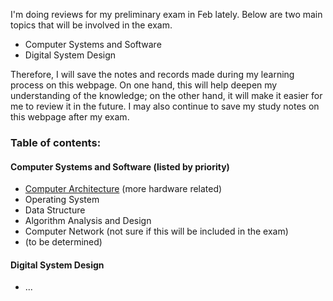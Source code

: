I'm doing reviews for my preliminary exam in Feb lately. Below are two main topics that will be involved in the exam.

- Computer Systems and Software
- Digital System Design

Therefore, I will save the notes and records made during my learning process on this webpage. On one hand, this will help deepen my understanding of the knowledge; on the other hand, it will make it easier for me to review it in the future. I may also continue to save my study notes on this webpage after my exam. 

### Table of contents:

#### Computer Systems and Software (listed by priority)
- [Computer Architecture](./comp_arch/Computer_Arch) (more hardware related)
- Operating System
- Data Structure
- Algorithm Analysis and Design
- Computer Network (not sure if this will be included in the exam)
- (to be determined)

#### Digital System Design
- ...